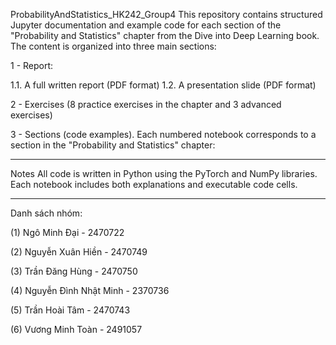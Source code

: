 ProbabilityAndStatistics_HK242_Group4
This repository contains structured Jupyter documentation and example code for each section of the "Probability and Statistics" chapter from the Dive into Deep Learning book. The content is organized into three main sections:

1 - Report:

1.1. A full written report (PDF format)
1.2. A presentation slide (PDF format)

2 - Exercises (8 practice exercises in the chapter and 3 advanced exercises)

3 - Sections (code examples). Each numbered notebook corresponds to a section in the "Probability and Statistics" chapter:

---

Notes
All code is written in Python using the PyTorch and NumPy libraries.
Each notebook includes both explanations and executable code cells.

---

Danh sách nhóm:

(1) Ngô Minh Đại - 2470722

(2) Nguyễn Xuân Hiền - 2470749

(3) Trần Đăng Hùng - 2470750

(4) Nguyễn Đình Nhật Minh - 2370736

(5) Trần Hoài Tâm - 2470743

(6) Vương Minh Toàn - 2491057
